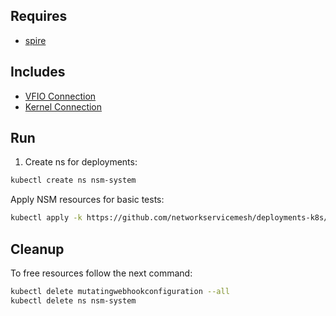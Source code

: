 ## Requires

- [spire](../spire)

## Includes

- [VFIO Connection](../use-cases/Vfio2Noop)
- [Kernel Connection](../use-cases/SriovKernel2Noop)

## Run

1. Create ns for deployments:
```bash
kubectl create ns nsm-system
```

Apply NSM resources for basic tests:
```bash
kubectl apply -k https://github.com/networkservicemesh/deployments-k8s/examples/sriov?ref=2bf81c0021946ac18a86cc4b8e13c647b91a749c
```

## Cleanup

To free resources follow the next command:
```bash
kubectl delete mutatingwebhookconfiguration --all
kubectl delete ns nsm-system
```
